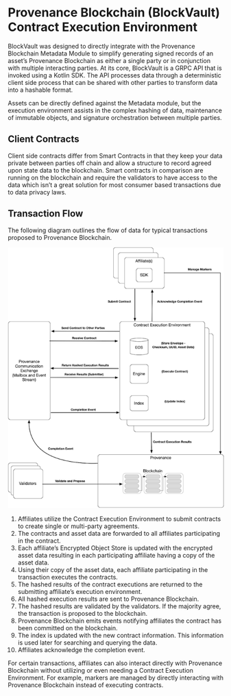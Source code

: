 # Provenance Blockchain \(BlockVault\) Contract Execution Environment

BlockVault was designed to directly integrate with the Provenance Blockchain Metadata Module to simplify generating signed records of an asset’s Provenance Blockchain as either a single party or in conjunction with multiple interacting parties. At its core, BlockVault is a GRPC API that is invoked using a Kotlin SDK. The API processes data through a deterministic client side process that can be shared with other parties to transform data into a hashable format.

Assets can be directly defined against the Metadata module, but the execution environment assists in the complex hashing of data, maintenance of immutable objects, and signature orchestration between multiple parties.

## Client Contracts

Client side contracts differ from Smart Contracts in that they keep your data private between parties off chain and allow a structure to record agreed upon state data to the blockchain. Smart contracts in comparison are running on the blockchain and require the validators to have access to the data which isn’t a great solution for most consumer based transactions due to data privacy laws.

## **Transaction Flow**

The following diagram outlines the flow of data for typical transactions proposed to Provenance Blockchain.

![tx-data-flow](/img/p8e/provenance-p8e-txn-data-flow.png)

1. Affiliates utilize the Contract Execution Environment to submit contracts to create single or multi-party agreements.
2. The contracts and asset data are forwarded to all affiliates participating in the contract.
3. Each affiliate’s Encrypted Object Store is updated with the encrypted asset data resulting in each participating affiliate having a copy of the asset data.
4. Using their copy of the asset data, each affiliate participating in the transaction executes the contracts.
5. The hashed results of the contract executions are returned to the submitting affiliate’s execution environment.
6. All hashed execution results are sent to Provenance Blockchain.
7. The hashed results are validated by the validators. If the majority agree, the transaction is proposed to the blockchain.
8. Provenance Blockchain emits events notifying affiliates the contract has been committed on the blockchain.
9. The index is updated with the new contract information. This information is used later for searching and querying the data.
10. Affiliates acknowledge the completion event.

For certain transactions, affiliates can also interact directly with Provenance Blockchain without utilizing or even needing a Contract Execution Environment. For example, markers are managed by directly interacting with Provenance Blockchain instead of executing contracts.
